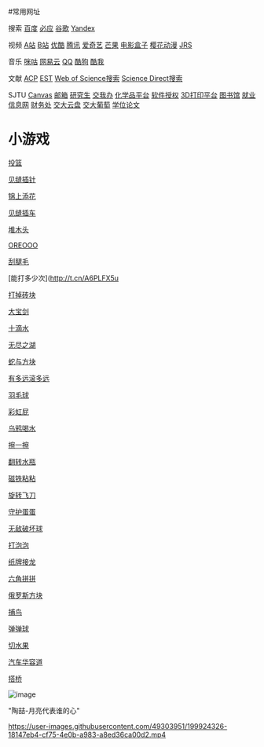 #常用网址

搜索
    <a href="https://www.baidu.com">百度</a>
    <a href="https://www.bing.com">必应</a>
    <a href="https://www.google.com">谷歌</a>
    <a href="https://www.yandex.com">Yandex</a>

视频
    <a href="https://www.acfun.cn">A站</a>
    <a href="https://www.bilibili.com">B站</a>
    <a href="https://www.youku.com">优酷</a>
    <a href="https://v.qq.com">腾讯</a>
    <a href="https://www.iqiyi.com">爱奇艺</a>
    <a href="https://www.mgtv.com/">芒果</a>
    <a href="http://tvbox2.com/">电影盒子</a>
    <a href="http://dmba8.com/">樱花动漫</a>
    <a href="http://www.jrskan.com/">JRS</a>
    
音乐
    <a href="https://https://music.migu.cn/v3/music/player/audio">咪咕</a>
    <a href="https://https://music.163.com/">网易云</a>
    <a href="https://www.yandex.com">QQ</a>
    <a href="https://www.kugou.com">酷狗</a>
    <a href="https://www.kuwo.cn">酷我</a>
    
文献
    <a href="https://acp.copernicus.org/">ACP</a>
    <a href="https://pubs.acs.org/journal/esthag">EST</a>
    <a href="https://www.webofscience.com/wos/alldb/basic-search">Web of Science搜索</a>
    <a href="https://www.sciencedirect.com/search">Science Direct搜索</a>

SJTU 
    <a href="https://oc.sjtu.edu.cn/">Canvas</a>
    <a href="https://mail.sjtu.edu.cn/">邮箱</a>
    <a href="http://yjs.sjtu.edu.cn/gsapp/sys/emaphome/portal/index.do">研究生</a>
    <a href="https://my.sjtu.edu.cn/">交我办</a>
    <a href="http://e-chem.sjtu.edu.cn/lab/fe/orders/home">化学品平台</a>
    <a href="https://li.si.sjtu.edu.cn/">软件授权</a>
    <a href="https://3d.si.sjtu.edu.cn/">3D打印平台</a>
    <a href="https://www.lib.sjtu.edu.cn/">图书馆</a>
    <a href="https://www.job.sjtu.edu.cn/">就业信息网</a>
    <a href="https://www.jdcw.sjtu.edu.cn/">财务处</a>
    <a href="https://jbox.sjtu.edu.cn/">交大云盘</a>
    <a href="https://pt.sjtu.edu.cn/">交大葡萄</a>
    <a href="http://thesis.lib.sjtu.edu.cn">学位论文</a>  
    
    
    
# 小游戏
[投篮](http://t.cn/AisizCcW)


[见缝插针]( http://t.cn/E9tsC3p)

[锦上添花 ](http://t.cn/AiOrmbVh)

[见缝插车 ](http://t.cn/A6PyPGrM )

[堆木头]( http://t.cn/E9tsC3N)

[OREOOO](http://t.cn/EGdTQlC )

[刮腿毛](http://t.cn/A6PyP7Cd )

[能打多少次](http://t.cn/A6PLFX5u

[打掉砖块](http://t.cn/RcAimvm)

[大宝剑 ](http://t.cn/A6PLFX5p)

[十滴水]( http://t.cn/A6PLFX5W)

[无尽之湖]( http://t.cn/A6PLFX50)

[蛇与方块]( http://t.cn/Ev96Ras)

[有多远滚多远]( http://t.cn/AisiB48U )

[羽毛球]( http://t.cn/A6Pyti4P)

[彩虹屁]( http://t.cn/A6Py5a3Q)

[乌鸦喝水]( http://t.cn/RUMpO5R)

[擦一擦 ](http://t.cn/A6PyZq50 )

[翻转水瓶]( http://t.cn/A6PyZq5o)

[磁铁粘粘]( http://t.cn/A6PyqtYy )

[旋转飞刀]( http://t.cn/A6PyLrCb )

[守护蛋蛋]( http://t.cn/A6PyZq5a)

[无敌破坏球]( http://t.cn/A6PyZq5K )

[打泡泡]( http://t.cn/A6Pq1Hoj )

[纸牌接龙 ](http://t.cn/AiuR04G8)

[六角拼拼]( http://t.cn/Rtp4QDz)

[俄罗斯方块]( http://t.cn/RcciqaX)

[捕鸟]( http://t.cn/RagxdQ0)

[弹弹球]( http://t.cn/RVbx3Dz)

[切水果 ](http://t.cn/A6PGSCKb)

[汽车华容道](http://t.cn/Ea80aIc)

[搭桥](http://t.cn/A6P5PvvX)

![image](https://user-images.githubusercontent.com/49303951/236718207-a496c96e-d5ea-4f3a-950e-db42a83b66e0.png)


"陶喆-月亮代表谁的心"


https://user-images.githubusercontent.com/49303951/199924326-18147eb4-cf75-4e0b-a983-a8ed36ca00d2.mp4
